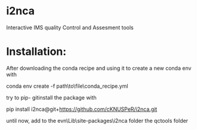 # i2nca
Interactive IMS quality Control and Assesment tools

# Installation:
After downloading the conda recipe and using it to create a new conda env with

conda env create -f path\to\file\conda_recipe.yml

try to pip- gitinstall the package with

pip install i2nca@git+https://github.com/cKNUSPeR/i2nca.git

until now, add to the evn\Lib\site-packages\i2nca folder the qctools folder
